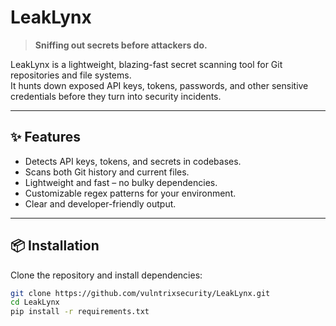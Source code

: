 # LeakLynx  

> **Sniffing out secrets before attackers do.**  

LeakLynx is a lightweight, blazing-fast secret scanning tool for Git repositories and file systems.  
It hunts down exposed API keys, tokens, passwords, and other sensitive credentials before they turn into security incidents.  

---

## ✨ Features
- Detects API keys, tokens, and secrets in codebases.  
- Scans both Git history and current files.  
- Lightweight and fast – no bulky dependencies.  
- Customizable regex patterns for your environment.  
- Clear and developer-friendly output.  

---

## 📦 Installation

Clone the repository and install dependencies:  
```bash
git clone https://github.com/vulntrixsecurity/LeakLynx.git
cd LeakLynx
pip install -r requirements.txt

